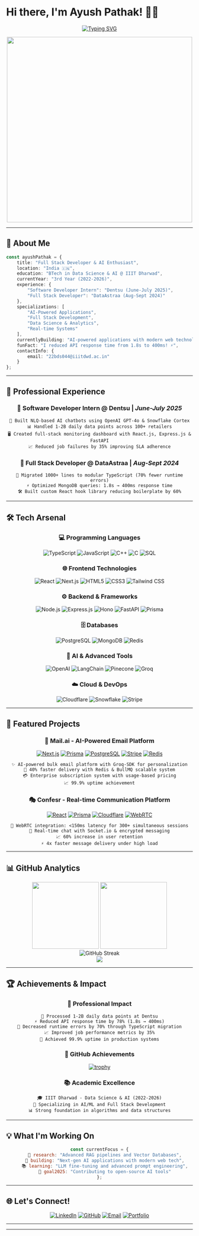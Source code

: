 # Hi there, I'm Ayush Pathak! 👨‍💻

<div align="center">
  
[![Typing SVG](https://readme-typing-svg.herokuapp.com?font=Fira+Code&size=30&duration=3000&pause=1000&color=00D9FF&center=true&vCenter=true&multiline=true&width=800&height=120&lines=Full+Stack+Developer+%7C+AI+Enthusiast;Building+the+Future+with+Code+%26+Intelligence)](https://git.io/typing-svg)

<img src="https://user-images.githubusercontent.com/74038190/225813708-98b745f2-7d22-48cf-9150-083f1b00d6c9.gif" width="500">

</div>

---

## 🚀 About Me

```typescript
const ayushPathak = {
    title: "Full Stack Developer & AI Enthusiast",
    location: "India 🇮🇳",
    education: "BTech in Data Science & AI @ IIIT Dharwad",
    currentYear: "3rd Year (2022-2026)",
    experience: {
        "Software Developer Intern": "Dentsu (June-July 2025)",
        "Full Stack Developer": "DataAstraa (Aug-Sept 2024)"
    },
    specializations: [
        "AI-Powered Applications", 
        "Full Stack Development", 
        "Data Science & Analytics",
        "Real-time Systems"
    ],
    currentlyBuilding: "AI-powered applications with modern web technologies",
    funFact: "I reduced API response time from 1.8s to 400ms! ⚡",
    contactInfo: {
        email: "22bds044@iiitdwd.ac.in"
    }
};
```

---

## 💼 Professional Experience

<div align="center">

### 🏢 **Software Developer Intern** @ **Dentsu** | *June-July 2025*
```
🤖 Built NLQ-based AI chatbots using OpenAI GPT-4o & Snowflake Cortex
📊 Handled 1-2B daily data points across 100+ retailers
🖥️ Created full-stack monitoring dashboard with React.js, Express.js & FastAPI
📈 Reduced job failures by 35% improving SLA adherence
```

### 🏢 **Full Stack Developer** @ **DataAstraa** | *Aug-Sept 2024*
```
🔄 Migrated 1000+ lines to modular TypeScript (70% fewer runtime errors)
⚡ Optimized MongoDB queries: 1.8s → 400ms response time
🛠️ Built custom React hook library reducing boilerplate by 60%
```

</div>

---

## 🛠️ Tech Arsenal

<div align="center">

### 💻 **Programming Languages**
![TypeScript](https://img.shields.io/badge/TypeScript-007ACC?style=for-the-badge&logo=typescript&logoColor=white)
![JavaScript](https://img.shields.io/badge/JavaScript-F7DF1E?style=for-the-badge&logo=javascript&logoColor=black)
![C++](https://img.shields.io/badge/C++-00599C?style=for-the-badge&logo=c%2B%2B&logoColor=white)
![C](https://img.shields.io/badge/C-A8B9CC?style=for-the-badge&logo=c&logoColor=black)
![SQL](https://img.shields.io/badge/SQL-4479A1?style=for-the-badge&logo=mysql&logoColor=white)

### 🌐 **Frontend Technologies**
![React](https://img.shields.io/badge/React-20232A?style=for-the-badge&logo=react&logoColor=61DAFB)
![Next.js](https://img.shields.io/badge/Next.js-000000?style=for-the-badge&logo=next.js&logoColor=white)
![HTML5](https://img.shields.io/badge/HTML5-E34F26?style=for-the-badge&logo=html5&logoColor=white)
![CSS3](https://img.shields.io/badge/CSS3-1572B6?style=for-the-badge&logo=css3&logoColor=white)
![Tailwind CSS](https://img.shields.io/badge/Tailwind_CSS-38B2AC?style=for-the-badge&logo=tailwind-css&logoColor=white)

### ⚙️ **Backend & Frameworks**
![Node.js](https://img.shields.io/badge/Node.js-43853D?style=for-the-badge&logo=node.js&logoColor=white)
![Express.js](https://img.shields.io/badge/Express.js-404D59?style=for-the-badge&logo=express&logoColor=white)
![Hono](https://img.shields.io/badge/Hono-FF6600?style=for-the-badge&logo=hono&logoColor=white)
![FastAPI](https://img.shields.io/badge/FastAPI-009688?style=for-the-badge&logo=fastapi&logoColor=white)
![Prisma](https://img.shields.io/badge/Prisma-2D3748?style=for-the-badge&logo=prisma&logoColor=white)

### 🗄️ **Databases**
![PostgreSQL](https://img.shields.io/badge/PostgreSQL-316192?style=for-the-badge&logo=postgresql&logoColor=white)
![MongoDB](https://img.shields.io/badge/MongoDB-4EA94B?style=for-the-badge&logo=mongodb&logoColor=white)
![Redis](https://img.shields.io/badge/Redis-DC382D?style=for-the-badge&logo=redis&logoColor=white)

### 🤖 **AI & Advanced Tools**
![OpenAI](https://img.shields.io/badge/OpenAI-412991?style=for-the-badge&logo=openai&logoColor=white)
![LangChain](https://img.shields.io/badge/LangChain-121212?style=for-the-badge&logo=chainlink&logoColor=white)
![Pinecone](https://img.shields.io/badge/Pinecone-000000?style=for-the-badge&logo=pinecone&logoColor=white)
![Groq](https://img.shields.io/badge/Groq-FF6B35?style=for-the-badge&logo=groq&logoColor=white)

### ☁️ **Cloud & DevOps**
![Cloudflare](https://img.shields.io/badge/Cloudflare-F38020?style=for-the-badge&logo=cloudflare&logoColor=white)
![Snowflake](https://img.shields.io/badge/Snowflake-29B5E8?style=for-the-badge&logo=snowflake&logoColor=white)
![Stripe](https://img.shields.io/badge/Stripe-635BFF?style=for-the-badge&logo=stripe&logoColor=white)

</div>

---

## 🚀 Featured Projects

<div align="center">

### 🎯 **Mail.ai** - AI-Powered Email Platform
[![Next.js](https://img.shields.io/badge/Next.js-000000?style=flat-square&logo=next.js&logoColor=white)](#)
[![Prisma](https://img.shields.io/badge/Prisma-2D3748?style=flat-square&logo=prisma&logoColor=white)](#)
[![PostgreSQL](https://img.shields.io/badge/PostgreSQL-316192?style=flat-square&logo=postgresql&logoColor=white)](#)
[![Stripe](https://img.shields.io/badge/Stripe-635BFF?style=flat-square&logo=stripe&logoColor=white)](#)
[![Redis](https://img.shields.io/badge/Redis-DC382D?style=flat-square&logo=redis&logoColor=white)](#)

```
✨ AI-powered bulk email platform with Groq-SDK for personalization
🚀 40% faster delivery with Redis & BullMQ scalable system
💳 Enterprise subscription system with usage-based pricing
📈 99.9% uptime achievement
```

### 🎭 **Confesr** - Real-time Communication Platform  
[![React](https://img.shields.io/badge/React-20232A?style=flat-square&logo=react&logoColor=61DAFB)](#)
[![Prisma](https://img.shields.io/badge/Prisma-2D3748?style=flat-square&logo=prisma&logoColor=white)](#)
[![Cloudflare](https://img.shields.io/badge/Cloudflare-F38020?style=flat-square&logo=cloudflare&logoColor=white)](#)
[![WebRTC](https://img.shields.io/badge/WebRTC-333333?style=flat-square&logo=webrtc&logoColor=white)](#)

```
🎥 WebRTC integration: <150ms latency for 300+ simultaneous sessions
💬 Real-time chat with Socket.io & encrypted messaging
📈 60% increase in user retention
⚡ 4x faster message delivery under high load
```

</div>

---

## 📊 GitHub Analytics

<div align="center">
  <img height="180em" src="https://github-readme-stats.vercel.app/api?username=ayushpath123&show_icons=true&theme=react&include_all_commits=true&count_private=true&bg_color=0D1117&title_color=58A6FF&text_color=C9D1D9&icon_color=58A6FF&border_color=30363D"/>
  <img height="180em" src="https://github-readme-stats.vercel.app/api/top-langs/?username=ayushpath123&layout=compact&langs_count=10&theme=react&bg_color=0D1117&title_color=58A6FF&text_color=C9D1D9&border_color=30363D"/>
</div>

<div align="center">
  <img src="https://github-readme-streak-stats.herokuapp.com/?user=ayushpath123&theme=react&background=0D1117&ring=58A6FF&fire=58A6FF&currStreakLabel=58A6FF&sideLabels=C9D1D9&currStreakNum=C9D1D9&dates=C9D1D9&sideNums=C9D1D9" alt="GitHub Streak" />
</div>

<div align="center">
  <img src="https://github-readme-activity-graph.vercel.app/graph?username=ayushpath123&theme=react-dark&bg_color=0D1117&color=58A6FF&line=58A6FF&point=FFFFFF&area=true&hide_border=true" />
</div>

---

## 🏆 Achievements & Impact

<div align="center">

### 🎯 **Professional Impact**
```
🚀 Processed 1-2B daily data points at Dentsu
⚡ Reduced API response time by 78% (1.8s → 400ms)
🔧 Decreased runtime errors by 70% through TypeScript migration
📈 Improved job performance metrics by 35%
🎯 Achieved 99.9% uptime in production systems
```

### 🏅 **GitHub Achievements**
[![trophy](https://github-profile-trophy.vercel.app/?username=ayushpath123&theme=discord&no-frame=true&row=1&column=7)](https://github.com/ryo-ma/github-profile-trophy)

### 📚 **Academic Excellence**
```
🎓 IIIT Dharwad - Data Science & AI (2022-2026)
🔬 Specializing in AI/ML and Full Stack Development
📊 Strong foundation in algorithms and data structures
```

</div>

---

## 💡 What I'm Working On

<div align="center">

```javascript
const currentFocus = {
    🔬 research: "Advanced RAG pipelines and Vector Databases",
    🚀 building: "Next-gen AI applications with modern web tech",
    📚 learning: "LLM fine-tuning and advanced prompt engineering",
    🎯 goal2025: "Contributing to open-source AI tools"
};
```

</div>

---

## 🌐 Let's Connect!

<div align="center">

[![LinkedIn](https://img.shields.io/badge/LinkedIn-0077B5?style=for-the-badge&logo=linkedin&logoColor=white)](https://linkedin.com/in/ayush-pathak)
[![GitHub](https://img.shields.io/badge/GitHub-100000?style=for-the-badge&logo=github&logoColor=white)](https://github.com/ayushpath123)
[![Email](https://img.shields.io/badge/Email-D14836?style=for-the-badge&logo=gmail&logoColor=white)](mailto:22bds044@iiitdwd.ac.in)
[![Portfolio](https://img.shields.io/badge/Portfolio-FF5722?style=for-the-badge&logo=google-chrome&logoColor=white)](#)

</div>

---


---
